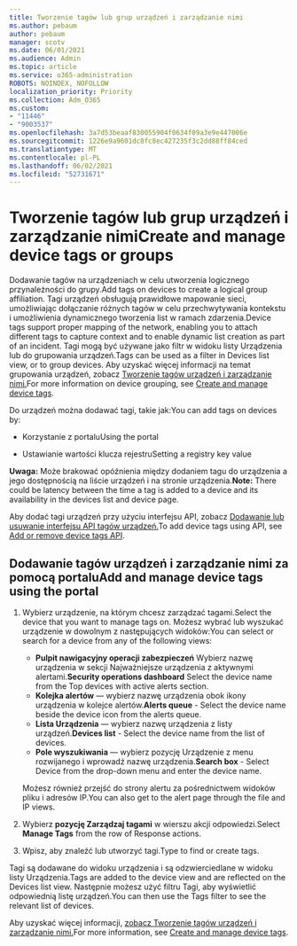 ```yaml
---
title: Tworzenie tagów lub grup urządzeń i zarządzanie nimi
ms.author: pebaum
author: pebaum
manager: scotv
ms.date: 06/01/2021
ms.audience: Admin
ms.topic: article
ms.service: o365-administration
ROBOTS: NOINDEX, NOFOLLOW
localization_priority: Priority
ms.collection: Adm_O365
ms.custom:
- "11446"
- "9003537"
ms.openlocfilehash: 3a7d53beaaf830055904f0634f09a3e9e447006e
ms.sourcegitcommit: 1226e9a9601dc8fc8ec427235f3c2dd88ff84ced
ms.translationtype: MT
ms.contentlocale: pl-PL
ms.lasthandoff: 06/02/2021
ms.locfileid: "52731671"
---
```

# <a name="create-and-manage-device-tags-or-groups"></a><span data-ttu-id="c3177-102">Tworzenie tagów lub grup urządzeń i zarządzanie nimi</span><span class="sxs-lookup"><span data-stu-id="c3177-102">Create and manage device tags or groups</span></span>

<span data-ttu-id="c3177-103">Dodawanie tagów na urządzeniach w celu utworzenia logicznego przynależności do grupy.</span><span class="sxs-lookup"><span data-stu-id="c3177-103">Add tags on devices to create a logical group affiliation.</span></span> <span data-ttu-id="c3177-104">Tagi urządzeń obsługują prawidłowe mapowanie sieci, umożliwiając dołączanie różnych tagów w celu przechwytywania kontekstu i umożliwienia dynamicznego tworzenia list w ramach zdarzenia.</span><span class="sxs-lookup"><span data-stu-id="c3177-104">Device tags support proper mapping of the network, enabling you to attach different tags to capture context and to enable dynamic list creation as part of an incident.</span></span> <span data-ttu-id="c3177-105">Tagi mogą być używane jako filtr w widoku listy Urządzenia lub do grupowania urządzeń.</span><span class="sxs-lookup"><span data-stu-id="c3177-105">Tags can be used as a filter in Devices list view, or to group devices.</span></span> <span data-ttu-id="c3177-106">Aby uzyskać więcej informacji na temat grupowania urządzeń, zobacz [Tworzenie tagów urządzeń i zarządzanie nimi.](/microsoft-365/security/defender-endpoint/machine-tags)</span><span class="sxs-lookup"><span data-stu-id="c3177-106">For more information on device grouping, see [Create and manage device tags](/microsoft-365/security/defender-endpoint/machine-tags).</span></span>

<span data-ttu-id="c3177-107">Do urządzeń można dodawać tagi, takie jak:</span><span class="sxs-lookup"><span data-stu-id="c3177-107">You can add tags on devices by:</span></span>

- <span data-ttu-id="c3177-108">Korzystanie z portalu</span><span class="sxs-lookup"><span data-stu-id="c3177-108">Using the portal</span></span>

- <span data-ttu-id="c3177-109">Ustawianie wartości klucza rejestru</span><span class="sxs-lookup"><span data-stu-id="c3177-109">Setting a registry key value</span></span>
 
<span data-ttu-id="c3177-110">**Uwaga:** Może brakować opóźnienia między dodaniem tagu do urządzenia a jego dostępnością na liście urządzeń i na stronie urządzenia.</span><span class="sxs-lookup"><span data-stu-id="c3177-110">**Note:** There could be latency between the time a tag is added to a device and its availability in the devices list and device page.</span></span>

<span data-ttu-id="c3177-111">Aby dodać tagi urządzeń przy użyciu interfejsu API, zobacz [Dodawanie lub usuwanie interfejsu API tagów urządzeń.](/microsoft-365/security/defender-endpoint/add-or-remove-machine-tags)</span><span class="sxs-lookup"><span data-stu-id="c3177-111">To add device tags using API, see [Add or remove device tags API](/microsoft-365/security/defender-endpoint/add-or-remove-machine-tags).</span></span>

## <a name="add-and-manage-device-tags-using-the-portal"></a><span data-ttu-id="c3177-112">Dodawanie tagów urządzeń i zarządzanie nimi za pomocą portalu</span><span class="sxs-lookup"><span data-stu-id="c3177-112">Add and manage device tags using the portal</span></span>

1. <span data-ttu-id="c3177-113">Wybierz urządzenie, na którym chcesz zarządzać tagami.</span><span class="sxs-lookup"><span data-stu-id="c3177-113">Select the device that you want to manage tags on.</span></span> <span data-ttu-id="c3177-114">Możesz wybrać lub wyszukać urządzenie w dowolnym z następujących widoków:</span><span class="sxs-lookup"><span data-stu-id="c3177-114">You can select or search for a device from any of the following views:</span></span>

    - <span data-ttu-id="c3177-115">**Pulpit nawigacyjny operacji zabezpieczeń** Wybierz nazwę urządzenia w sekcji Najważniejsze urządzenia z aktywnymi alertami.</span><span class="sxs-lookup"><span data-stu-id="c3177-115">**Security operations dashboard** Select the device name from the Top devices with active alerts section.</span></span>
    - <span data-ttu-id="c3177-116">**Kolejka alertów** — wybierz nazwę urządzenia obok ikony urządzenia w kolejce alertów.</span><span class="sxs-lookup"><span data-stu-id="c3177-116">**Alerts queue** - Select the device name beside the device icon from the alerts queue.</span></span>
    - <span data-ttu-id="c3177-117">**Lista Urządzenia** — wybierz nazwę urządzenia z listy urządzeń.</span><span class="sxs-lookup"><span data-stu-id="c3177-117">**Devices list** - Select the device name from the list of devices.</span></span>
    - <span data-ttu-id="c3177-118">**Pole wyszukiwania** — wybierz pozycję Urządzenie z menu rozwijanego i wprowadź nazwę urządzenia.</span><span class="sxs-lookup"><span data-stu-id="c3177-118">**Search box** - Select Device from the drop-down menu and enter the device name.</span></span>

    <span data-ttu-id="c3177-119">Możesz również przejść do strony alertu za pośrednictwem widoków pliku i adresów IP.</span><span class="sxs-lookup"><span data-stu-id="c3177-119">You can also get to the alert page through the file and IP views.</span></span>

1. <span data-ttu-id="c3177-120">Wybierz **pozycję Zarządzaj tagami** w wierszu akcji odpowiedzi.</span><span class="sxs-lookup"><span data-stu-id="c3177-120">Select **Manage Tags** from the row of Response actions.</span></span>

1. <span data-ttu-id="c3177-121">Wpisz, aby znaleźć lub utworzyć tagi.</span><span class="sxs-lookup"><span data-stu-id="c3177-121">Type to find or create tags.</span></span>

<span data-ttu-id="c3177-122">Tagi są dodawane do widoku urządzenia i są odzwierciedlane w widoku listy Urządzenia.</span><span class="sxs-lookup"><span data-stu-id="c3177-122">Tags are added to the device view and are reflected on the Devices list view.</span></span> <span data-ttu-id="c3177-123">Następnie możesz użyć filtru Tagi, aby wyświetlić odpowiednią listę urządzeń.</span><span class="sxs-lookup"><span data-stu-id="c3177-123">You can then use the Tags filter to see the relevant list of devices.</span></span>

<span data-ttu-id="c3177-124">Aby uzyskać więcej informacji, [zobacz Tworzenie tagów urządzeń i zarządzanie nimi.](/microsoft-365/security/defender-endpoint/machine-tags)</span><span class="sxs-lookup"><span data-stu-id="c3177-124">For more information, see [Create and manage device tags](/microsoft-365/security/defender-endpoint/machine-tags).</span></span>